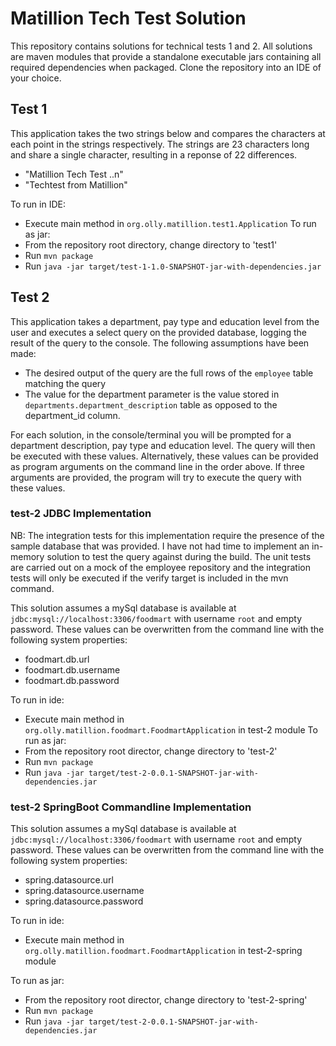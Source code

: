 # Matillion Tech Test Solution

This repository contains solutions for technical tests 1 and 2. All solutions are maven modules that provide a standalone executable jars containing all required dependencies when packaged. Clone the repository into an IDE of your choice.

## Test 1

This application takes the two strings below and compares the characters at each point in the strings respectively. The strings are 23 characters long and share a single character, resulting in a reponse of 22 differences.

* "Matillion Tech Test ..n"
* "Techtest from Matillion"

To run in IDE:
* Execute main method in ```org.olly.matillion.test1.Application```
To run as jar:
* From the repository root directory, change directory to 'test1'
* Run ```mvn package```
* Run ```java -jar target/test-1-1.0-SNAPSHOT-jar-with-dependencies.jar```

## Test 2

This application takes a department, pay type and education level from the user and executes a select query on the provided database, logging the result of the query to the console. The following assumptions have been made:
* The desired output of the query are the full rows of the ```employee``` table matching the query
* The value for the department parameter is the value stored in ```departments.department_description``` table as opposed to the department_id column.

For each solution, in the console/terminal you will be prompted for a department description, pay type and education level. The query will then be executed with these values. Alternatively, these values can be provided as program arguments on the command line in the order above. If three arguments are provided, the program will try to execute the query with these values.


### test-2 JDBC Implementation

NB: The integration tests for this implementation require the presence of the sample database that was provided. I have not had time to implement an in-memory solution to test the query against during the build. The unit tests are carried out on a mock of the employee repository and the integration tests will only be executed if the verify target is included in the mvn command.

This solution assumes a mySql database is available at ```jdbc:mysql://localhost:3306/foodmart``` with username ```root``` and empty password. These values can be overwritten from the command line with the following system properties:
* foodmart.db.url
* foodmart.db.username
* foodmart.db.password

To run in ide:
* Execute main method in ```org.olly.matillion.foodmart.FoodmartApplication``` in test-2 module
To run as jar:
* From the repository root director, change directory to 'test-2'
* Run ```mvn package```
* Run ```java -jar target/test-2-0.0.1-SNAPSHOT-jar-with-dependencies.jar```

### test-2 SpringBoot Commandline Implementation

This solution assumes a mySql database is available at ```jdbc:mysql://localhost:3306/foodmart``` with username ```root``` and empty password. These values can be overwritten from the command line with the following system properties:
* spring.datasource.url
* spring.datasource.username
* spring.datasource.password

To run in ide:
* Execute main method in ```org.olly.matillion.foodmart.FoodmartApplication``` in test-2-spring module

To run as jar:
* From the repository root director, change directory to 'test-2-spring'
* Run ```mvn package```
* Run ```java -jar target/test-2-0.0.1-SNAPSHOT-jar-with-dependencies.jar```
